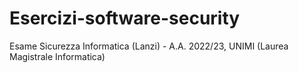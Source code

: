 # Esercizi-software-security

Esame Sicurezza Informatica (Lanzi) - A.A. 2022/23, UNIMI (Laurea Magistrale Informatica)
